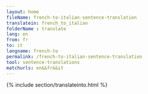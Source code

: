 ```yaml
---
layout: home
fileName: french-to-italian-sentence-translation
translatein: french_to_italian
folderName : translate
lang: en
from: fr
to: it
langname: french-to
permalink: /french-to-italian-sentence-translation
tool: sentence-translations
matchurls: en&&fr&&it
---
```

{% include section/translateinto.html %}
